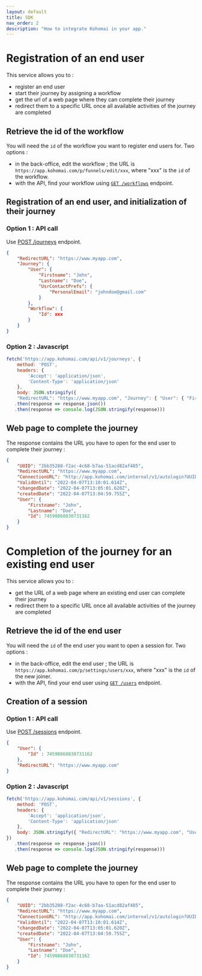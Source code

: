 ```yaml
---
layout: default
title: SDK
nav_order: 2
description: "How to integrate Kohomai in your app."
---
```

# Registration of an end user

This service allows you to :
- register an end user
- start their journey by assigning a workflow
- get the url of a web page where they can complete their journey
- redirect them to a specific URL once all available activities of the journey are completed

## Retrieve the id of the workflow

You will need the ``id`` of the workflow you want to register end users for. Two options :
  * in the back-office, edit the workflow ; the URL is ``https://app.kohomai.com/p/funnels/edit/xxx``, where "xxx" is the ``id`` of the workflow.
  * with the API, find your workflow using [``GET /workflows``](https://app.swaggerhub.com/apis-docs/Kohomai/api/1.0.0#/workflows/get_workflows) endpoint.

## Registration of an end user, and initialization of their journey

### Option 1 : API call

Use [POST /journeys](https://app.swaggerhub.com/apis-docs/Kohomai/api/1.0.1#/journeys/post_journeys) endpoint.

```json
{
    "RedirectURL": "https://www.myapp.com",
    "Journey": {
        "User": {
            "Firstname": "John",
            "Lastname": "Doe",
            "UsrContactPrefs": {
                "PersonalEmail": "johndoe@gmail.com"
            }
        },
        "Workflow": {
            "Id": xxx
        }
    }
}
```

### Option 2 : Javascript

```js
fetch('https://app.kohomai.com/api/v1/journeys', {
    method: 'POST',
    headers: {
        'Accept': 'application/json',
        'Content-Type': 'application/json'
    },
    body: JSON.stringify({
    "RedirectURL": "https://www.myapp.com", "Journey": { "User": { "Firstname": "John", "Lastname": "Doe", "UsrContactPrefs": { "PersonalEmail": "johndoe@gmail.com" }}, "Workflow": { "Id": xxx }}}) })
   .then(response => response.json())
   .then(response => console.log(JSON.stringify(response)))
```

## Web page to complete the journey

The response contains the URL you have to open for the end user to complete their journey :

```json
{
    "UUID": "2bb35288-f2ac-4c68-b7aa-51acd82af485",
    "RedirectURL": "https://www.myapp.com",
    "ConnectionURL": "http://app.kohomai.com/internal/v1/autologin?UUID=2bb35288-f2ac-4c68-b7aa-51acd82af485",
    "ValidUntil": "2022-04-07T13:10:01.614Z",
    "changedDate": "2022-04-07T13:05:01.620Z",
    "createdDate": "2022-04-07T13:04:59.755Z",
    "User": {
        "Firstname": "John",
        "Lastname": "Doe",
        "Id": 74590868830731162
    }
}
```

# Completion of the journey for an existing end user

This service allows you to :
- get the URL of a web page where an existing end user can complete their journey
- redirect them to a specific URL once all available activities of the journey are completed

## Retrieve the id of the end user

You will need the ``id`` of the end user you want to open a session for. Two options :
  * in the back-office, edit the end user ; the URL is ``https://app.kohomai.com/p/settings/users/xxx``, where "xxx" is the ``id`` of the new joiner.
  * with the API, find your end user using [``GET /users``](https://app.swaggerhub.com/apis-docs/Kohomai/api/1.0.0#/users/get_users) endpoint.

## Creation of a session

### Option 1 : API call

Use [POST /sessions](https://app.swaggerhub.com/apis-docs/Kohomai/api/1.0.0#/sessions/post_sessions) endpoint.
```json
{
    "User": {
        "Id" : 74590868830731162
    },
    "RedirectURL": "https://www.myapp.com"
}
```

### Option 2 : Javascript

```js
fetch('https://app.kohomai.com/api/v1/sessions', {
    method: 'POST',
    headers: {
        'Accept': 'application/json',
        'Content-Type': 'application/json'
    },
    body: JSON.stringify({ "RedirectURL": "https://www.myapp.com", "User": { "Id": "xxx" } } })
})
   .then(response => response.json())
   .then(response => console.log(JSON.stringify(response)))
```

## Web page to complete the journey

The response contains the URL you have to open for the end user to complete their journey :

```json
{
    "UUID": "2bb35288-f2ac-4c68-b7aa-51acd82af485",
    "RedirectURL": "https://www.myapp.com",
    "ConnectionURL": "http://app.kohomai.com/internal/v1/autologin?UUID=2bb35288-f2ac-4c68-b7aa-51acd82af485",
    "ValidUntil": "2022-04-07T13:10:01.614Z",
    "changedDate": "2022-04-07T13:05:01.620Z",
    "createdDate": "2022-04-07T13:04:59.755Z",
    "User": {
        "Firstname": "John",
        "Lastname": "Doe",
        "Id": 74590868830731162
    }
}
```
